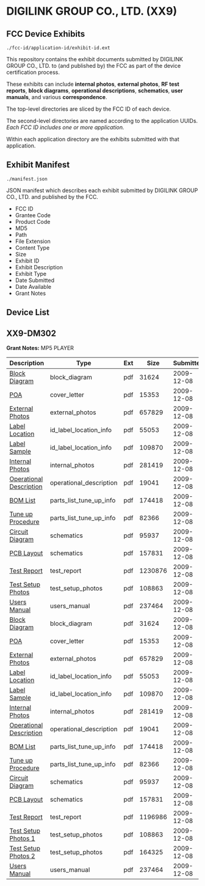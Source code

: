 # DIGILINK GROUP CO., LTD. (XX9)
## FCC Device Exhibits

```
./fcc-id/application-id/exhibit-id.ext
```

This repository contains the exhibit documents submitted by DIGILINK GROUP CO., LTD. to (and published by) the FCC as part of the device certification process.

These exhibits can include **internal photos**, **external photos**, **RF test reports**, **block diagrams**, **operational descriptions**, **schematics**, **user manuals**, and various **correspondence**.

The top-level directories are sliced by the FCC ID of each device.

The second-level directories are named according to the application UUIDs. *Each FCC ID includes one or more application.*

Within each application directory are the exhibits submitted with that application. 

## Exhibit Manifest

```
./manifest.json
```

JSON manifest which describes each exhibit submitted by DIGILINK GROUP CO., LTD. and published by the FCC.

- FCC ID
- Grantee Code
- Product Code
- MD5
- Path
- File Extension
- Content Type
- Size
- Exhibit ID
- Exhibit Description
- Exhibit Type
- Date Submitted
- Date Available
- Grant Notes

## Device List
## XX9-DM302
**Grant Notes:** MP5 PLAYER

| Description | Type | Ext | Size | Submitted | Available |
| ----------- | ---- | --- | ---- | --------- | --------- |
| [Block Diagram](XX9-DM302/3ec7efde2217eb5071ea5c4681f509a3/1210481.pdf) | block_diagram | pdf | 31624 | 2009-12-08 | 2009-12-08 |
| [POA](XX9-DM302/3ec7efde2217eb5071ea5c4681f509a3/1210492.pdf) | cover_letter | pdf | 15353 | 2009-12-08 | 2009-12-08 |
| [External Photos](XX9-DM302/3ec7efde2217eb5071ea5c4681f509a3/1210484.pdf) | external_photos | pdf | 657829 | 2009-12-08 | 2009-12-08 |
| [Label Location](XX9-DM302/3ec7efde2217eb5071ea5c4681f509a3/1210487.pdf) | id_label_location_info | pdf | 55053 | 2009-12-08 | 2009-12-08 |
| [Label Sample](XX9-DM302/3ec7efde2217eb5071ea5c4681f509a3/1210488.pdf) | id_label_location_info | pdf | 109870 | 2009-12-08 | 2009-12-08 |
| [Internal Photos](XX9-DM302/3ec7efde2217eb5071ea5c4681f509a3/1210485.pdf) | internal_photos | pdf | 281419 | 2009-12-08 | 2009-12-08 |
| [Operational Description](XX9-DM302/3ec7efde2217eb5071ea5c4681f509a3/1210490.pdf) | operational_description | pdf | 19041 | 2009-12-08 | 2009-12-08 |
| [BOM List](XX9-DM302/3ec7efde2217eb5071ea5c4681f509a3/1210482.pdf) | parts_list_tune_up_info | pdf | 174418 | 2009-12-08 | 2009-12-08 |
| [Tune up Procedure](XX9-DM302/3ec7efde2217eb5071ea5c4681f509a3/1210493.pdf) | parts_list_tune_up_info | pdf | 82366 | 2009-12-08 | 2009-12-08 |
| [Circuit Diagram](XX9-DM302/3ec7efde2217eb5071ea5c4681f509a3/1210483.pdf) | schematics | pdf | 95937 | 2009-12-08 | 2009-12-08 |
| [PCB Layout](XX9-DM302/3ec7efde2217eb5071ea5c4681f509a3/1210491.pdf) | schematics | pdf | 157831 | 2009-12-08 | 2009-12-08 |
| [Test Report](XX9-DM302/3ec7efde2217eb5071ea5c4681f509a3/1210489.pdf) | test_report | pdf | 1230876 | 2009-12-08 | 2009-12-08 |
| [Test Setup Photos](XX9-DM302/3ec7efde2217eb5071ea5c4681f509a3/1210486.pdf) | test_setup_photos | pdf | 108863 | 2009-12-08 | 2009-12-08 |
| [Users Manual](XX9-DM302/3ec7efde2217eb5071ea5c4681f509a3/1210494.pdf) | users_manual | pdf | 237464 | 2009-12-08 | 2009-12-08 |
| [Block Diagram](XX9-DM302/b82d2a84079598b5a8b34494e66958d9/1210481.pdf) | block_diagram | pdf | 31624 | 2009-12-08 | 2009-12-08 |
| [POA](XX9-DM302/b82d2a84079598b5a8b34494e66958d9/1210492.pdf) | cover_letter | pdf | 15353 | 2009-12-08 | 2009-12-08 |
| [External Photos](XX9-DM302/b82d2a84079598b5a8b34494e66958d9/1210484.pdf) | external_photos | pdf | 657829 | 2009-12-08 | 2009-12-08 |
| [Label Location](XX9-DM302/b82d2a84079598b5a8b34494e66958d9/1210487.pdf) | id_label_location_info | pdf | 55053 | 2009-12-08 | 2009-12-08 |
| [Label Sample](XX9-DM302/b82d2a84079598b5a8b34494e66958d9/1210488.pdf) | id_label_location_info | pdf | 109870 | 2009-12-08 | 2009-12-08 |
| [Internal Photos](XX9-DM302/b82d2a84079598b5a8b34494e66958d9/1210485.pdf) | internal_photos | pdf | 281419 | 2009-12-08 | 2009-12-08 |
| [Operational Description](XX9-DM302/b82d2a84079598b5a8b34494e66958d9/1210490.pdf) | operational_description | pdf | 19041 | 2009-12-08 | 2009-12-08 |
| [BOM List](XX9-DM302/b82d2a84079598b5a8b34494e66958d9/1210482.pdf) | parts_list_tune_up_info | pdf | 174418 | 2009-12-08 | 2009-12-08 |
| [Tune up Procedure](XX9-DM302/b82d2a84079598b5a8b34494e66958d9/1210493.pdf) | parts_list_tune_up_info | pdf | 82366 | 2009-12-08 | 2009-12-08 |
| [Circuit Diagram](XX9-DM302/b82d2a84079598b5a8b34494e66958d9/1210483.pdf) | schematics | pdf | 95937 | 2009-12-08 | 2009-12-08 |
| [PCB Layout](XX9-DM302/b82d2a84079598b5a8b34494e66958d9/1210491.pdf) | schematics | pdf | 157831 | 2009-12-08 | 2009-12-08 |
| [Test Report](XX9-DM302/b82d2a84079598b5a8b34494e66958d9/1210533.pdf) | test_report | pdf | 1196986 | 2009-12-08 | 2009-12-08 |
| [Test Setup Photos 1](XX9-DM302/b82d2a84079598b5a8b34494e66958d9/1210486.pdf) | test_setup_photos | pdf | 108863 | 2009-12-08 | 2009-12-08 |
| [Test Setup Photos 2](XX9-DM302/b82d2a84079598b5a8b34494e66958d9/1210530.pdf) | test_setup_photos | pdf | 164325 | 2009-12-08 | 2009-12-08 |
| [Users Manual](XX9-DM302/b82d2a84079598b5a8b34494e66958d9/1210494.pdf) | users_manual | pdf | 237464 | 2009-12-08 | 2009-12-08 |
